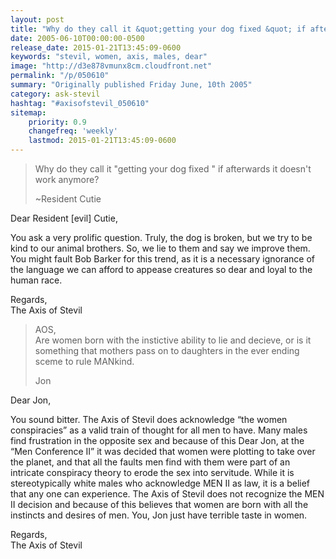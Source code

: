 ```yaml
---
layout: post
title: "Why do they call it &quot;getting your dog fixed &quot; if afterwards it doesn&#039;t work anymore?"
date: 2005-06-10T00:00:00-0500
release_date: 2015-01-21T13:45:09-0600
keywords: "stevil, women, axis, males, dear"
image: "http://d3e878vmunx8cm.cloudfront.net"
permalink: "/p/050610"
summary: "Originally published Friday June, 10th 2005"
category: ask-stevil
hashtag: "#axisofstevil_050610"
sitemap:
    priority: 0.9
    changefreq: 'weekly'
    lastmod: 2015-01-21T13:45:09-0600
---
```


> Why do they call it "getting your dog fixed " if afterwards it doesn't work anymore?
> 
> ~Resident Cutie

Dear Resident [evil] Cutie,

You ask a very prolific question. Truly, the dog is broken, but we try to be kind to our animal brothers. So, we lie to them and say we improve them. You might fault Bob Barker for this trend, as it is a necessary ignorance of the language we can afford to appease creatures so dear and loyal to the human race.

Regards,  
The Axis of Stevil

> AOS,  
> Are women born with the instictive ability to lie and decieve, or is it something that mothers pass on to daughters in the ever ending sceme to rule MANkind.
> 
> Jon

Dear Jon,

You sound bitter. The Axis of Stevil does acknowledge “the women conspiracies” as a valid train of thought for all men to have. Many males find frustration in the opposite sex and because of this Dear Jon, at the “Men Conference II” it was decided that women were plotting to take over the planet, and that all the faults men find with them were part of an intricate conspiracy theory to erode the sex into servitude. While it is stereotypically white males who acknowledge MEN II as law, it is a belief that any one can experience. The Axis of Stevil does not recognize the MEN II decision and because of this believes that women are born with all the instincts and desires of men. You, Jon just have terrible taste in women.

Regards,  
The Axis of Stevil
